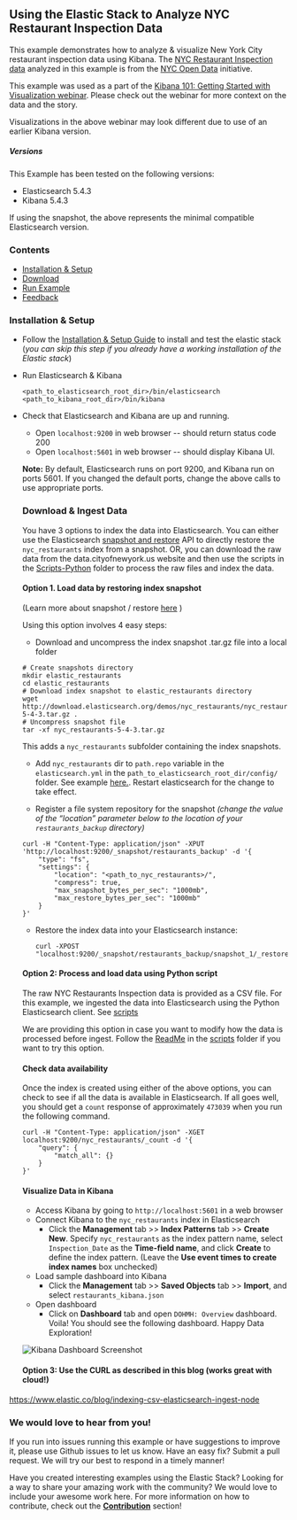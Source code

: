 ## Using the Elastic Stack to Analyze NYC Restaurant Inspection Data

This example demonstrates how to analyze & visualize New York City restaurant inspection data using Kibana. The [NYC Restaurant Inspection data](https://data.cityofnewyork.us/Health/DOHMH-New-York-City-Restaurant-Inspection-Results/43nn-pn8j) analyzed in this example is from the [NYC Open Data](https://data.cityofnewyork.us/) initiative.

This example was used as a part of the [Kibana 101: Getting Started with Visualization webinar](https://www.elastic.co/webinars/kibana-101-get-started-with-visualizations). Please check out the webinar for more context on the data and the story.

Visualizations in the above webinar may look different due to use of an earlier Kibana version.

##### Versions

This Example has been tested on the following versions:

- Elasticsearch 5.4.3
- Kibana 5.4.3

If using the snapshot, the above represents the minimal compatible Elasticsearch version.

### Contents
* [Installation & Setup](#installation--setup)
* [Download](#download-data--example-files)
* [Run Example](#run-example)
* [Feedback](#we-would-love-to-hear-from-you)

### Installation & Setup
* Follow the [Installation & Setup Guide](https://github.com/elastic/examples/blob/master/Installation%20and%20Setup.md) to install and test the elastic stack (*you can skip this step if you already have a working installation of the Elastic stack*)

* Run Elasticsearch & Kibana
  ```shell
  <path_to_elasticsearch_root_dir>/bin/elasticsearch
  <path_to_kibana_root_dir>/bin/kibana
  ```

* Check that Elasticsearch and Kibana are up and running.
  - Open `localhost:9200` in web browser -- should return status code 200
  - Open `localhost:5601` in web browser -- should display Kibana UI.

  **Note:** By default, Elasticsearch runs on port 9200, and Kibana run on ports 5601. If you changed the default ports, change   the above calls to use appropriate ports.

  ### Download & Ingest Data

  You have 3 options to index the data into Elasticsearch. You can either use the Elasticsearch [snapshot and restore](https://www.elastic.co/guide/en/elasticsearch/reference/current/modules-snapshots.html) API to directly restore the `nyc_restaurants` index from a snapshot. OR, you can download the raw data from the data.cityofnewyork.us website and then use the scripts in the [Scripts-Python](https://github.com/elastic/examples/tree/master/kibana_nyc_restaurants/Scripts-Python) folder to process the raw files and index the data.

  #### Option 1. Load data by restoring index snapshot
  (Learn more about snapshot / restore [here](https://www.elastic.co/guide/en/elasticsearch/reference/5.0/modules-snapshots.html) )

  Using this option involves 4 easy steps:

    * Download and uncompress the index snapshot .tar.gz file into a local folder <br>
    ```shell
    # Create snapshots directory
    mkdir elastic_restaurants
    cd elastic_restaurants
    # Download index snapshot to elastic_restaurants directory
    wget http://download.elasticsearch.org/demos/nyc_restaurants/nyc_restaurants-5-4-3.tar.gz .
    # Uncompress snapshot file
    tar -xf nyc_restaurants-5-4-3.tar.gz
    ```
    This adds a `nyc_restaurants` subfolder containing the index snapshots.

    * Add `nyc_restaurants` dir to `path.repo` variable in the `elasticsearch.yml` in the `path_to_elasticsearch_root_dir/config/` folder. See example [here.](https://www.elastic.co/guide/en/elasticsearch/reference/current/modules-snapshots.html#_shared_file_system_repository). Restart elasticsearch for the change to take effect.

    * Register a file system repository for the snapshot *(change the value of the “location” parameter below to the location of your `restaurants_backup` directory)*
    ```shell
    curl -H "Content-Type: application/json" -XPUT 'http://localhost:9200/_snapshot/restaurants_backup' -d '{
        "type": "fs",
        "settings": {
            "location": "<path_to_nyc_restaurants>/",
            "compress": true,
            "max_snapshot_bytes_per_sec": "1000mb",
            "max_restore_bytes_per_sec": "1000mb"
        }
    }'
    ```

    * Restore the index data into your Elasticsearch instance:
      ```shell
      curl -XPOST "localhost:9200/_snapshot/restaurants_backup/snapshot_1/_restore"
      ```

  #### Option 2: Process and load data using Python script

  The raw NYC Restaurants Inspection data is provided as a CSV file. For this example, we ingested the data into Elasticsearch using the Python Elasticsearch client. See [scripts](https://github.com/elastic/examples/tree/master/Exploring%20Public%20Datasets/nyc_restaurants/scripts)

  We are providing this option in case you want to modify how the data is processed before ingest. Follow the [ReadMe](https://github.com/elastic/examples/tree/master/Exploring%20Public%20Datasets/nyc_restaurants/scripts/README.md) in the [scripts](https://github.com/elastic/examples/tree/master/Exploring%20Public%20Datasets/nyc_restaurants/scripts) folder if you want to try this option.

  #### Check data availability
  Once the index is created using either of the above options, you can check to see if all the data is available in Elasticsearch. If all goes well, you should get a `count` response of approximately `473039` when you run the following command.

    ```shell
    curl -H "Content-Type: application/json" -XGET localhost:9200/nyc_restaurants/_count -d '{
    	"query": {
    		"match_all": {}
    	}
    }'
    ```

  #### Visualize Data in Kibana
  * Access Kibana by going to `http://localhost:5601` in a web browser
  * Connect Kibana to the `nyc_restaurants` index in Elasticsearch
      * Click the **Management** tab >> **Index Patterns** tab >> **Create New**. Specify `nyc_restaurants` as the index pattern name, select `Inspection_Date` as the **Time-field name**, and click **Create** to define the index pattern. (Leave the **Use event times to create index names** box unchecked)
  * Load sample dashboard into Kibana
      * Click the **Management** tab >> **Saved Objects** tab >> **Import**, and select `restaurants_kibana.json`
  * Open dashboard
      * Click on **Dashboard** tab and open `DOHMH: Overview` dashboard. Voila! You should see the following dashboard. Happy Data Exploration!

  ![Kibana Dashboard Screenshot](https://github.com/elastic/examples/blob/master/Exploring%20Public%20Datasets/nyc_restaurants/restaurants_kibana.jpg?raw=true)

  #### Option 3: Use the CURL as described in this blog (works great with cloud!) 
https://www.elastic.co/blog/indexing-csv-elasticsearch-ingest-node

  ### We would love to hear from you!
  If you run into issues running this example or have suggestions to improve it, please use Github issues to let us know. Have an easy fix? Submit a pull request. We will try our best to respond in a timely manner!

  Have you created interesting examples using the Elastic Stack? Looking for a way to share your amazing work with the community? We would love to include your awesome work here. For more information on how to contribute, check out the **[Contribution](https://github.com/elastic/examples#contributing)** section!

